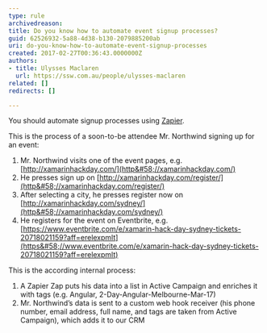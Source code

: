 ```yaml
---
type: rule
archivedreason: 
title: Do you know how to automate event signup processes?
guid: 62526932-5a88-4d38-b130-2079885200ab
uri: do-you-know-how-to-automate-event-signup-processes
created: 2017-02-27T00:36:43.0000000Z
authors:
- title: Ulysses Maclaren
  url: https://ssw.com.au/people/ulysses-maclaren
related: []
redirects: []

---
```


You should automate signup processes using [Zapier](https&#58;//zapier.com/).




<!--endintro-->

This is the process of a soon-to-be attendee Mr. Northwind signing up for an event:



1. Mr. Northwind visits one of the event pages, e.g. [http://xamarinhackday.com/](http&#58;//xamarinhackday.com/)
2. He presses sign up on [http://xamarinhackday.com/register/](http&#58;//xamarinhackday.com/register/)
3. After selecting a city, he presses register now on [http://xamarinhackday.com/sydney/](http&#58;//xamarinhackday.com/sydney/)
4. He registers for the event on Eventbrite, e.g. [https://www.eventbrite.com/e/xamarin-hack-day-sydney-tickets-20718021159?aff=erelexpmlt](https&#58;//www.eventbrite.com/e/xamarin-hack-day-sydney-tickets-20718021159?aff=erelexpmlt)





This is the according internal process:

1. A Zapier Zap puts his data into a list in Active Campaign and enriches it with tags (e.g. Angular, 2-Day-Angular-Melbourne-Mar-17)
2. Mr. Northwind’s data is sent to a custom web hook receiver (his phone number, email address, full name, and tags are taken from Active Campaign), which adds it to our CRM
